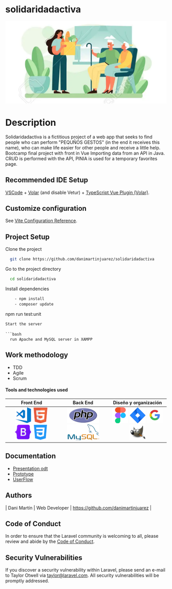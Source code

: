 # solidaridadactiva
![Logo](https://github.com/danimartinjuarez/solidaridadactiva/blob/master/public/logo.png)

# Description

Solidaridadactiva is a fictitious project of a web app that seeks to find people who can perform "PEQUÑOS GESTOS" (in the end it receives this name), who can make life easier for other people and receive a little help.
Bootcamp final project with front in Vue Importing data from an API in Java. CRUD is performed with the API, PINIA is used for a temporary favorites page.









## Recommended IDE Setup
[VSCode](https://code.visualstudio.com/) + [Volar](https://marketplace.visualstudio.com/items?itemName=Vue.volar) (and disable Vetur) + [TypeScript Vue Plugin (Volar)](https://marketplace.visualstudio.com/items?itemName=Vue.vscode-typescript-vue-plugin).

## Customize configuration

See [Vite Configuration Reference](https://vitejs.dev/config/).

## Project Setup
Clone the project

```bash
  git clone https://github.com/danimartinjuarez/solidaridadactiva
```

Go to the project directory

```bash
  cd solidaridadactiva
```

Install dependencies

```bash
    - npm install
    - composer update
```
npm run test:unit
```
Start the server

```bash
  run Apache and MySQL server in XAMPP
```


## Work methodology

- TDD
- Agile
- Scrum


#### Tools and technologies used

| Front End | Back End | Diseño y organización | 
| :---: | :---: | :---: |
| <img src="https://github.com/Yelose/Yelose/blob/main/img/vscode.png"> <img src="https://github.com/Yelose/Yelose/blob/main/img/html.png"> <img src="https://github.com/Yelose/Yelose/blob/main/img/bootstrap.png">  <img src="https://github.com/Yelose/Yelose/blob/main/img/css.png"> | <img src="https://github.com/Yelose/Yelose/blob/main/img/php.png">  <img src="https://github.com/Yelose/Yelose/blob/main/img/mysql.png"> | <img src="https://github.com/Yelose/Yelose/blob/main/img/figma.png"> <img src="https://github.com/Yelose/Yelose/blob/main/img/jira.png"> <img src="https://github.com/Yelose/Yelose/blob/main/img/google.png"> <img src="https://github.com/Yelose/Yelose/blob/main/img/gimp.png"> |

## Documentation

- [Presentation odt](https://docs.google.com/presentation/d/14ePyMew0glEfIoLx9BBW2_yYamL_i_vjdrUhxx6aYSA/edit#slide=id.p7)
- [Prototype](https://www.figma.com/file/N1aEOxv3vlwS02602F6HHa/Peque%C3%B1os-Gestos?node-id=0%3A1)
- [UserFlow](https://www.figma.com/file/JMuFA1yBJcCr5RIQYQnuSZ/User-Flow-Peque%C3%B1os-Gestos)


## Authors

| Dani Martín | Web Developer | https://github.com/danimartinjuarez |

## Code of Conduct

In order to ensure that the Laravel community is welcoming to all, please review and abide by the [Code of Conduct](https://laravel.com/docs/contributions#code-of-conduct).

## Security Vulnerabilities

If you discover a security vulnerability within Laravel, please send an e-mail to Taylor Otwell via [taylor@laravel.com](mailto:taylor@laravel.com). All security vulnerabilities will be promptly addressed.


